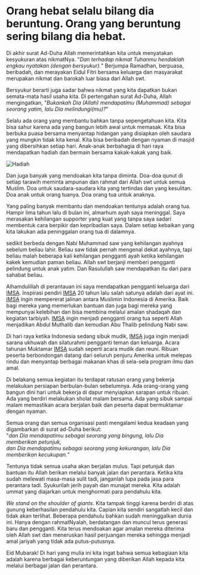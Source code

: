 # Orang hebat selalu bilang dia beruntung. Orang yang beruntung sering bilang dia hebat. 

Di akhir surat Ad-Duha Allah memerintahkan kita untuk menyatakan kesyukuran atas nikmatNya. "*Dan terhadap nikmat Tuhanmu hendaklah engkau nyatakan (dengan bersyukur).*" Berjumpa Ramadhan, berpuasa, beribadah, dan merayakan Eidul Fitri bersama keluarga dan masyarakat merupakan nikmat dan barokah luar biasa dari Allah swt. 

Bersyukur berarti juga sadar bahwa nikmat yang kita dapatkan bukan semata-mata hasil usaha kita. Di pertengahan surat Ad-Duha, Allah mengingatkan, "*Bukankah Dia (Allah) mendapatimu (Muhammad) sebagai seorang yatim, lalu Dia melindungi(mu)?*"

Selalu ada orang yang membantu bahkan tanpa sepengetahuan kita. Kita bisa sahur karena ada yang bangun lebih awal untuk memasak. Kita bisa berbuka puasa bersama menyantap hidangan yang disiapkan oleh saudara yang mungkin tidak kita kenal. Kita bisa beribadah dengan nyaman di masjid yang dibersihkan setiap hari. Anak-anak berbahagia di hari raya mendapatkan hadiah dan bermain bersama kakak-kakak yang baik.

![Hadiah]("IMG_0840.jpeg")

Dan juga banyak yang mendoakan kita tanpa diminta. Doa-doa qunut di setiap tarawih meminta ampunan dan rahmat dari Allah swt untuk semua Muslim. Doa untuk saudara-saudara kita yang tertindas dan yang kesulitan. Doa anak untuk orang tuanya. Doa orang tua untuk anaknya. 

Yang paling banyak membantu dan mendoakan tentunya adalah orang tua. Hampir lima tahun lalu di bulan ini, almarhum ayah saya meninggal. Saya merasakan kehilangan supporter yang kuat yang tanpa saya sadari membentuk cara berpikir dan kepribadian saya. Dalam setiap kebaikan yang kita lakukan ada peninggalan orang tua di dalamnya.

sedikit berbeda dengan Nabi Muhammad saw yang kehilangan ayahnya sebelum beliau lahir. Beliau saw tidak pernah mengenal dekat ayahnya, tapi beliau malah beberapa kali kehilangan pengganti ayah ketika kehilangan kakek kemudian paman beliau. Allah swt berjanji memberi pengganti pelindung untuk anak yatim. Dan Rasulullah saw mendapatkan itu dari para sahabat beliau. 

Alhamdulillah di perantauan ini saya mendapatkan pengganti keluarga dari [IMSA](https://www.imsa.us). Inspirasi pendiri [IMSA](https://www.imsa.us) 20 tahun lalu salah satunya adalah dari ayat ini. [IMSA](https://www.imsa.us) ingin mempererat jalinan antara Muslimin Indonesia di Amerika. Baik bagi mereka yang memerlukan bantuan dan juga bagi mereka yang mempunyai kelebihan dan bisa membina melalui amalan shadaqah dan kegiatan tarbiyah. [IMSA](https://www.imsa.us) ingin menjadi pengganti orang tua seperti Allah menjadikan Abdul Muthalib dan kemudian Abu Thalib pelindung Nabi saw.

Di hari raya ketika Indonesia sedang sibuk mudik, [IMSA](https://www.imsa.us) juga ingin menjadi sarana ukhuwah dan silaturahmi pengganti teman dan keluarga. Acara tahunan Muktamar [IMSA](https://www.imsa.us) sudah seperti acara mudik dan reuni. Ribuan peserta berbondongan datang dari seluruh penjuru Amerika untuk melepas rindu dan menyantap berbagai makanan khas di sela-sela program ilmu dan amal. 

Di belakang semua kegiatan itu terdapat ratusan orang yang bekerja melakukan persiapan berbulan-bulan sebelumnya. Ada orang-orang yang bangun dini hari untuk bekerja di dapur menyiapkan sarapan untuk ribuan. Ada yang berdiri melakukan sholat malam bersama. Ada yang sibuk sampai malam memastikan acara berjalan baik dan peserta dapat bermuktamar dengan nyaman.

Semua orang dan semua organisasi pasti mengalami kedua keadaan yang digambarkan di surat ad-Duha berikut:<br/>
"*dan Dia mendapatimu sebagai seorang yang bingung, lalu Dia memberikan petunjuk,<br/>
dan Dia mendapatimu sebagai seorang yang kekurangan, lalu Dia memberikan kecukupan.*"

Tentunya tidak semua usaha akan berjalan mulus. Tapi petunjuk dan bantuan itu Allah berikan melalui banyak jalan dan perantara. Ketika kita sudah melewati masa-masa sulit tadi, janganlah lupa pada jasa para perantara tadi. Syukurilah jerih payah dan munajat mereka. Kita adalah ummat yang diajarkan untuk menghormati para pendahulu kita. 

*We stand on the shoulder of giants*. Kita tampak tinggi karena berdiri di atas gunung keberhasilan pendahulu kita. Capian kita sendiri sangatlah kecil dan tidak akan terlihat. Beberapa pendahulu bahkan sudah meninggalkan dunia ini. Hanya dengan rahmatNyalah, berdatangan dan muncul terus generasi baru dan pengganti. Kita terus mendoakan agar amalan mereka diterima oleh Allah swt dan meneruskan hasil perjuangan mereka sehingga menjadi amal jariyah yang tidak ada putus-putusnya. 

Eid Mubarak! Di hari yang mulia ini kita ingat bahwa semua kebagiaan kita adalah karena berbagai keberuntungan yang diberikan Allah kepada kita melalui berbagai jalan dan perantara.
